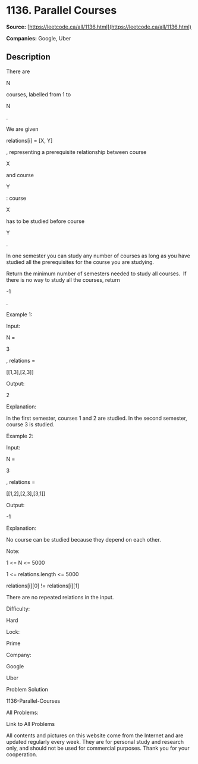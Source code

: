 # 1136. Parallel Courses

**Source:** [https://leetcode.ca/all/1136.html](https://leetcode.ca/all/1136.html)

**Companies:** Google, Uber

## Description

There are

N

courses, labelled from 1 to

N

.

We are given

relations[i] = [X, Y]

, representing a prerequisite
        relationship between course

X

and course

Y

: course

X

has to be studied before course

Y

.

In one semester you can study any number of courses as long as you have studied all the
        prerequisites for the course you are studying.

Return the minimum number of semesters needed to study all courses.  If there is no way
        to study all the courses, return

-1

.

Example 1:

Input:

N =

3

, relations =

[[1,3],[2,3]]

Output:

2

Explanation:

In the first semester, courses 1 and 2 are studied. In the second semester, course 3 is studied.

Example 2:

Input:

N =

3

, relations =

[[1,2],[2,3],[3,1]]

Output:

-1

Explanation:

No course can be studied because they depend on each other.

Note:

1 <= N <= 5000

1 <= relations.length <= 5000

relations[i][0] != relations[i][1]

There are no repeated relations in the input.

Difficulty:

Hard

Lock:

Prime

Company:

Google

Uber

Problem Solution

1136-Parallel-Courses

All Problems:

Link to All Problems

All contents and pictures on this website come from the Internet and are updated regularly every week. They are for personal study and research only, and should not be used for commercial purposes. Thank you for your cooperation.

